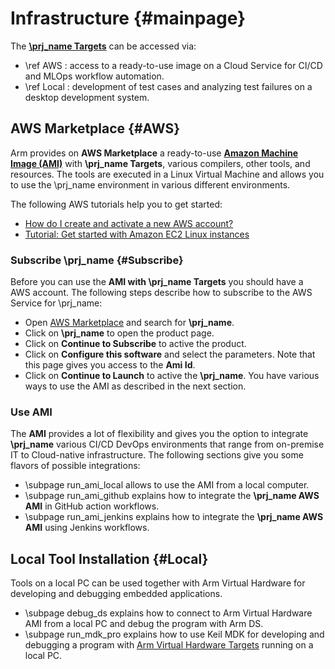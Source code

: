 # Infrastructure {#mainpage}

The [**\prj_name Targets**](../../simulation/html/index.html) can be accessed via:

  - \ref AWS : access to a ready-to-use image on a Cloud Service for CI/CD and MLOps workflow automation.
  - \ref Local : development of test cases and analyzing test failures on a desktop development system.

## AWS Marketplace {#AWS}

Arm provides on **AWS Marketplace** a ready-to-use [**Amazon Machine Image (AMI)**](https://docs.aws.amazon.com/AWSEC2/latest/UserGuide/AMIs.html) with **\prj_name Targets**, various compilers, other tools, and resources. The tools are executed in a Linux Virtual Machine and allows you to use the \prj_name environment in various different environments.

The following AWS tutorials help you to get started:

  - [How do I create and activate a new AWS account?](https://aws.amazon.com/premiumsupport/knowledge-center/create-and-activate-aws-account/)
  - [Tutorial: Get started with Amazon EC2 Linux instances](https://docs.aws.amazon.com/AWSEC2/latest/UserGuide/EC2_GetStarted.html)

### Subscribe \prj_name {#Subscribe}

Before you can use the **AMI with \prj_name Targets** you should have a AWS account.  The following steps describe how to subscribe to the AWS Service for \prj_name:
  - Open [AWS Marketplace](https://aws.amazon.com/marketplace/search/results?x=24&y=20&searchTerms=Arm+Virtual+Hardware) and search for **\prj_name**. 
  - Click on **\prj_name** to open the product page.
  - Click on **Continue to Subscribe** to active the product.
  - Click on **Configure this software** and select the parameters. Note that this page gives you access to the **Ami Id**.
  - Click on **Continue to Launch** to active the **\prj_name**.  You have various ways to use the AMI as described in the next section.  


### Use AMI 

The **AMI** provides a lot of flexibility and gives you the option to integrate **\prj_name** various CI/CD DevOps environments that range from on-premise IT to Cloud-native infrastructure. The following sections give you some flavors of possible integrations:

  - \subpage run_ami_local allows to use the AMI from a local computer.
  - \subpage run_ami_github explains how to integrate the **\prj_name AWS AMI** in GitHub action workflows.
  - \subpage run_ami_jenkins explains how to integrate the **\prj_name AWS AMI** using Jenkins workflows.

## Local Tool Installation {#Local}

Tools on a local PC can be used together with Arm Virtual Hardware for developing and debugging embedded applications.

  - \subpage debug_ds explains how to connect to Arm Virtual Hardware AMI from a local PC and debug the program with Arm DS.
  - \subpage run_mdk_pro explains how to use Keil MDK for developing and debugging a program  with [Arm Virtual Hardware Targets](../../simulation/html/index.html) running on a local PC.
